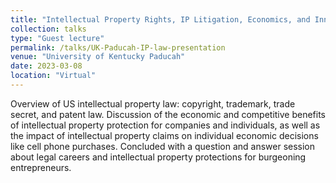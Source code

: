 ```yaml
---
title: "Intellectual Property Rights, IP Litigation, Economics, and Innovation"
collection: talks
type: "Guest lecture"
permalink: /talks/UK-Paducah-IP-law-presentation
venue: "University of Kentucky Paducah"
date: 2023-03-08
location: "Virtual"
---
```


Overview of US intellectual property law: copyright, trademark, trade secret, and patent law. Discussion of the economic and competitive benefits of intellectual property protection for companies and individuals, as well as the impact of intellectual property claims on individual economic decisions like cell phone purchases. Concluded with a question and answer session about legal careers and intellectual property protections for burgeoning entrepreneurs.
